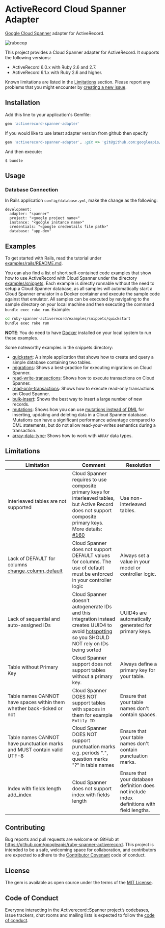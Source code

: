 # ActiveRecord Cloud Spanner Adapter

[Google Cloud Spanner](https://cloud.google.com/spanner) adapter for ActiveRecord.

![rubocop](https://github.com/googleapis/ruby-spanner-activerecord/workflows/rubocop/badge.svg)

This project provides a Cloud Spanner adapter for ActiveRecord. It supports the following versions:

- ActiveRecord 6.0.x with Ruby 2.6 and 2.7.
- ActiveRecord 6.1.x with Ruby 2.6 and higher.

Known limitations are listed in the [Limitations](#limitations) section.
Please report any problems that you might encounter by [creating a new issue](https://github.com/googleapis/ruby-spanner-activerecord/issues/new).

## Installation

Add this line to your application's Gemfile:

```ruby
gem 'activerecord-spanner-adapter'
```

If you would like to use latest adapter version from github then specify

```ruby
gem 'activerecord-spanner-adapter', :git => 'git@github.com:googleapis/ruby-spanner-activerecord.git'
```

And then execute:

    $ bundle

## Usage

### Database Connection
In Rails application `config/database.yml`, make the change as the following:

```
development:
  adapter: "spanner"
  project: "<google project name>"
  instance: "<google instance name>"
  credentials: "<google credentails file path>"
  database: "app-dev"
```

## Examples
To get started with Rails, read the tutorial under [examples/rails/README.md](examples/rails/README.md).

You can also find a list of short self-contained code examples that show how
to use ActiveRecord with Cloud Spanner under the directory [examples/snippets](examples/snippets). Each example is directly runnable without the need to setup a Cloud Spanner
database, as all samples will automatically start a Cloud Spanner emulator in a Docker container and execute the sample
code against that emulator. All samples can be executed by navigating to the sample directory on your local machine and
then executing the command `bundle exec rake run`. Example:

```bash
cd ruby-spanner-activerecord/examples/snippets/quickstart
bundle exec rake run
```

__NOTE__: You do need to have [Docker](https://docs.docker.com/get-docker/) installed on your local system to run these examples.

Some noteworthy examples in the snippets directory:
- [quickstart](examples/snippets/quickstart): A simple application that shows how to create and query a simple database containing two tables.
- [migrations](examples/snippets/migrations): Shows a best-practice for executing migrations on Cloud Spanner.
- [read-write-transactions](examples/snippets/read-write-transactions): Shows how to execute transactions on Cloud Spanner.
- [read-only-transactions](examples/snippets/read-only-transactions): Shows how to execute read-only transactions on Cloud Spanner.
- [bulk-insert](examples/snippets/bulk-insert): Shows the best way to insert a large number of new records.
- [mutations](examples/snippets/mutations): Shows how you can use [mutations instead of DML](https://cloud.google.com/spanner/docs/dml-versus-mutations)
  for inserting, updating and deleting data in a Cloud Spanner database. Mutations can have a significant performance
  advantage compared to DML statements, but do not allow read-your-writes semantics during a transaction.
- [array-data-type](examples/snippets/array-data-type): Shows how to work with `ARRAY` data types.

## Limitations

Limitation|Comment|Resolution
---|---|---
Interleaved tables are not supported|Cloud Spanner requires to use composite primary keys for interleaved tables, but Active Record does not support composite primary keys. More details: [#160](https://github.com/googleapis/ruby-spanner-activerecord/issues/160) |Use non-interleaved tables.
Lack of DEFAULT for columns [change_column_default](https://apidock.com/rails/v5.2.3/ActiveRecord/ConnectionAdapters/SchemaStatements/change_column_default)|Cloud Spanner does not support DEFAULT values for columns. The use of default must be enforced in your controller logic| Always set a value in your model or controller logic.
Lack of sequential and auto-assigned IDs|Cloud Spanner doesn't autogenerate IDs and this integration instead creates UUID4 to avoid [hotspotting](https://cloud.google.com/spanner/docs/schema-design#uuid_primary_key) so you SHOULD NOT rely on IDs being sorted| UUID4s are automatically generated for primary keys.
Table without Primary Key| Cloud Spanner support does not support tables without a primary key.| Always define a primary key for your table.
Table names CANNOT have spaces within them whether back-ticked or not|Cloud Spanner DOES NOT support tables with spaces in them for example `Entity ID`|Ensure that your table names don't contain spaces.
Table names CANNOT have punctuation marks and MUST contain valid UTF-8|Cloud Spanner DOES NOT support punctuation marks e.g. periods ".", question marks "?" in table names|Ensure that your table names don't contain punctuation marks.
Index with fields length [add_index](https://apidock.com/rails/v5.2.3/ActiveRecord/ConnectionAdapters/SchemaStatements/add_index)|Cloud Spanner does not support index with fields length | Ensure that your database definition does not include index definitions with field lengths.

## Contributing

Bug reports and pull requests are welcome on GitHub at https://github.com/googleapis/ruby-spanner-activerecord. This project is intended to be a safe, welcoming space for collaboration, and contributors are expected to adhere to the [Contributor Covenant](http://contributor-covenant.org) code of conduct.

## License

The gem is available as open source under the terms of the [MIT License](https://opensource.org/licenses/MIT).

## Code of Conduct

Everyone interacting in the Activerecord::Spanner project’s codebases, issue trackers, chat rooms and mailing lists is expected to follow the [code of conduct](https://github.com/googleapis/ruby-spanner-activerecord/blob/main/CODE_OF_CONDUCT.md).
